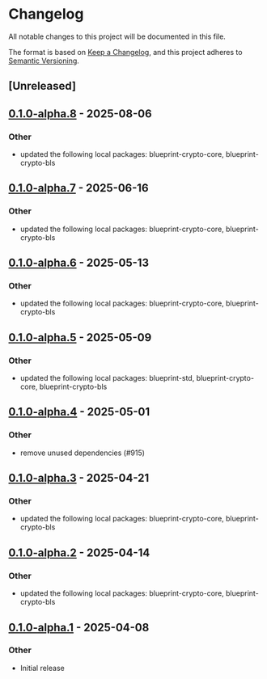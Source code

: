 # Changelog

All notable changes to this project will be documented in this file.

The format is based on [Keep a Changelog](https://keepachangelog.com/en/1.0.0/),
and this project adheres to [Semantic Versioning](https://semver.org/spec/v2.0.0.html).

## [Unreleased]

## [0.1.0-alpha.8](https://github.com/tangle-network/blueprint/compare/blueprint-crypto-sp-core-v0.1.0-alpha.7...blueprint-crypto-sp-core-v0.1.0-alpha.8) - 2025-08-06

### Other

- updated the following local packages: blueprint-crypto-core, blueprint-crypto-bls

## [0.1.0-alpha.7](https://github.com/tangle-network/blueprint/compare/blueprint-crypto-sp-core-v0.1.0-alpha.6...blueprint-crypto-sp-core-v0.1.0-alpha.7) - 2025-06-16

### Other

- updated the following local packages: blueprint-crypto-core, blueprint-crypto-bls

## [0.1.0-alpha.6](https://github.com/tangle-network/blueprint/compare/blueprint-crypto-sp-core-v0.1.0-alpha.5...blueprint-crypto-sp-core-v0.1.0-alpha.6) - 2025-05-13

### Other

- updated the following local packages: blueprint-crypto-core, blueprint-crypto-bls

## [0.1.0-alpha.5](https://github.com/tangle-network/blueprint/compare/blueprint-crypto-sp-core-v0.1.0-alpha.4...blueprint-crypto-sp-core-v0.1.0-alpha.5) - 2025-05-09

### Other

- updated the following local packages: blueprint-std, blueprint-crypto-core, blueprint-crypto-bls

## [0.1.0-alpha.4](https://github.com/tangle-network/blueprint/compare/blueprint-crypto-sp-core-v0.1.0-alpha.3...blueprint-crypto-sp-core-v0.1.0-alpha.4) - 2025-05-01

### Other

- remove unused dependencies (#915)

## [0.1.0-alpha.3](https://github.com/tangle-network/blueprint/compare/blueprint-crypto-sp-core-v0.1.0-alpha.2...blueprint-crypto-sp-core-v0.1.0-alpha.3) - 2025-04-21

### Other

- updated the following local packages: blueprint-crypto-core, blueprint-crypto-bls

## [0.1.0-alpha.2](https://github.com/tangle-network/blueprint/compare/blueprint-crypto-sp-core-v0.1.0-alpha.1...blueprint-crypto-sp-core-v0.1.0-alpha.2) - 2025-04-14

### Other

- updated the following local packages: blueprint-crypto-core, blueprint-crypto-bls

## [0.1.0-alpha.1](https://github.com/tangle-network/blueprint/releases/tag/blueprint-crypto-sp-core-v0.1.0-alpha.1) - 2025-04-08

### Other

- Initial release
